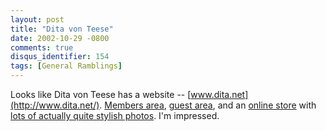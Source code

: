 ```yaml
---
layout: post
title: "Dita von Teese"
date: 2002-10-29 -0800
comments: true
disqus_identifier: 154
tags: [General Ramblings]
---
```

Looks like Dita von Teese has a website --
[www.dita.net](http://www.dita.net/). [Members
area](http://www.ditasdomain.com/castlevonteese/), [guest
area](http://www.dita.net/top.php), and an [online
store](http://www.ditasdomain.com/sweets/) with [lots of actually quite
stylish photos](http://www.ditasdomain.com/sweets/photos.php). I'm
impressed.
